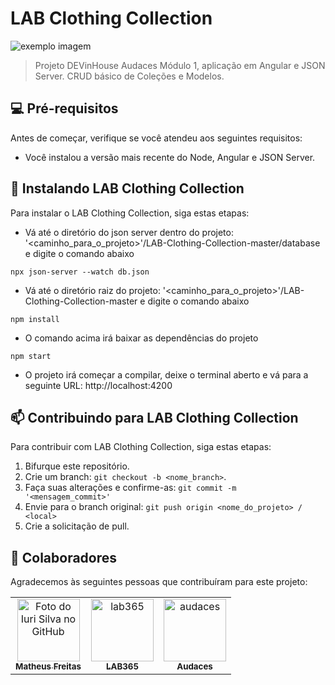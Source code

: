 # LAB Clothing Collection

<img src="https://github.com/MatheusFilipeFreitas/LAB-Clothing-Collection/blob/master/src/assets/readme/screenshot.png" alt="exemplo imagem">

> Projeto DEVinHouse Audaces Módulo 1, aplicação em Angular e JSON Server. CRUD básico de Coleções e Modelos.

## 💻 Pré-requisitos

Antes de começar, verifique se você atendeu aos seguintes requisitos:
* Você instalou a versão mais recente do Node, Angular e JSON Server.

## 🚀 Instalando LAB Clothing Collection

Para instalar o LAB Clothing Collection, siga estas etapas:

* Vá até o diretório do json server dentro do projeto: '<caminho_para_o_projeto>'/LAB-Clothing-Collection-master/database e digite o comando abaixo
```
npx json-server --watch db.json
```
* Vá até o diretório raiz do projeto: '<caminho_para_o_projeto>'/LAB-Clothing-Collection-master e digite o comando abaixo
```
npm install
```
* O comando acima irá baixar as dependências do projeto
```
npm start
```
* O projeto irá começar a compilar, deixe o terminal aberto e vá para a seguinte URL: http://localhost:4200

## 📫 Contribuindo para LAB Clothing Collection
Para contribuir com LAB Clothing Collection, siga estas etapas:

1. Bifurque este repositório.
2. Crie um branch: `git checkout -b <nome_branch>`.
3. Faça suas alterações e confirme-as: `git commit -m '<mensagem_commit>'`
4. Envie para o branch original: `git push origin <nome_do_projeto> / <local>`
5. Crie a solicitação de pull.

## 🤝 Colaboradores

Agradecemos às seguintes pessoas que contribuíram para este projeto:

<table>
  <tr>
    <td align="center">
      <a href="#">
        <img src="https://avatars.githubusercontent.com/u/49175829?v=4" width="100px;" alt="Foto do Iuri Silva no GitHub"/><br>
        <sub>
          <b>Matheus Freitas</b>
        </sub>
      </a>
    </td>
    <td align="center">
      <a href="#">
        <img src="https://media.licdn.com/dms/image/C4D0BAQGcs8aDa4BZOQ/company-logo_200_200/0/1668186440015?e=2147483647&v=beta&t=GuWT57th1j1ccKR_tqjeVK97CxiiwodhEs6pcImhjPM" width="100px;" alt="lab365"/><br>
        <sub>
          <b>LAB365</b>
        </sub>
      </a>
    </td>
    <td align="center">
      <a href="#">
        <img src="https://media.licdn.com/dms/image/C560BAQHQCNM4L9rUiA/company-logo_200_200/0/1519903716220?e=2147483647&v=beta&t=EdrLHhH197xjDsWP_ZEsiPZqKJpmChheZO62wvSCayA" width="100px;" alt="audaces"/><br>
        <sub>
          <b>Audaces</b>
        </sub>
      </a>
    </td>
  </tr>
</table>
